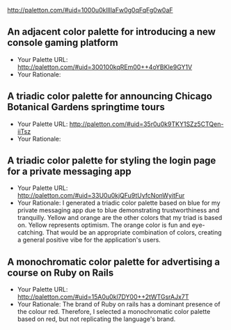 http://paletton.com/#uid=1000u0kllllaFw0g0qFqFg0w0aF
## An adjacent color palette for introducing a new console gaming platform

- Your Palette URL: http://paletton.com/#uid=300100kqREm00++4oYBKle9GY1V
- Your Rationale:

## A triadic color palette for announcing Chicago Botanical Gardens springtime tours

- Your Palette URL: http://paletton.com/#uid=35r0u0k9TKY1SZz5CTQen-iiTsz
- Your Rationale:

## A triadic color palette for styling the login page for a private messaging app

- Your Palette URL: http://paletton.com/#uid=33U0u0kjQFu9tUyfcNonWyitFur
- Your Rationale: I generated a triadic color palette based on blue for my private messaging app due to blue demonstrating trustworthiness and tranquilly. Yellow and orange are the other colors that my triad is based on. Yellow represents optimism. The orange color is fun and eye-catching. That would be an appropriate combination of colors, creating a general positive vibe for the application's users.

## A monochromatic color palette for advertising a course on Ruby on Rails

- Your Palette URL: http://paletton.com/#uid=15A0u0kl7DY00++2tWTGsrAJx7T
- Your Rationale: The brand of Ruby on rails has a dominant presence of the colour red. Therefore, I selected a monochromatic color palette based on red, but not replicating the language's brand.
